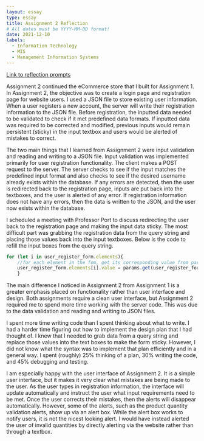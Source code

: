 ```yaml
---
layout: essay
type: essay
title: Assignment 2 Reflection
# All dates must be YYYY-MM-DD format!
date: 2021-12-10
labels:
  - Information Technology
  - MIS
  - Management Information Systems
---
```


[Link to reflection prompts](https://dport96.github.io/ITM352/morea/150.Assignment2/experience-Assignment2_retrospective.html)

Assignment 2 continued the eCommerce store that I built for Assignment 1. In Assignment 2, the objective was to create a login page and registration page for website users. I used a JSON file to store existing user information. When a user registers a new account, the server will write their registration information to the JSON file. Before registration, the inputted data needed to be validated to check if it met predefined data formats. If inputted data was required to be corrected and modified, previous inputs would remain persistent (sticky) in the input textbox and users would be alerted of mistakes to correct. 

The two main things that I learned from Assignment 2 were input validation and reading and writing to a JSON file. Input validation was implemented primarily for user registration functionality. The client makes a POST request to the server. The server checks to see if the input matches the predefined input format and also checks to see if the desired username already exists within the database. If any errors are detected, then the user is redirected back to the registration page, inputs are put back into the textboxes, and the user is alerted of any error. If registration information does not have any errors, then the data is written to the JSON, and the user now exists within the database. 

I scheduled a meeting with Professor Port to discuss redirecting the user back to the registration page and making the input data sticky. The most difficult part was grabbing the registration data from the query string and placing those values back into the input textboxes. Below is the code to refill the input boxes from the query string.

```javascript
for (let i in user_register_form.elements){	 
 	//for each element in the fom, get its corresponding value from params and replace the value
	user_register_form.elements[i].value = params.get(user_register_form.elements[i].name);
	}
```

The main difference I noticed in Assignment 2 from Assignment 1 is a greater emphasis placed on functionality rather than user interface and design. Both assignments require a clean user interface, but Assignment 2 required me to spend more time working with the server code. This was due to the data validation and reading and writing to JSON files.

I spent more time writing code than I spent thinking about what to write. I had a harder time figuring out how to implement the design plan that I had thought of. I knew that I needed to grab data from a query string and replace those values into the text boxes to make the form sticky. However, I did not know what the syntax was to implement that plan efficiently and in a general way. I spent (roughly) 25% thinking of a plan, 30% writing the code, and 45% debugging and testing. 

I am especially happy with the user interface of Assignment 2. It is a simple user interface, but it makes it very clear what mistakes are being made to the user. As the user types in registration information, the interface will update automatically and instruct the user what input requirements need to be met. Once the user corrects their mistakes, then the alerts will disappear automatically. However, some of the alerts, such as the product quantity validation alerts, show up via an alert box. While the alert box works to notify users, it is not the nicest looking alert. I would have instead alerted the user of invalid quantities by directly alerting via the website rather than through a textbox. 
